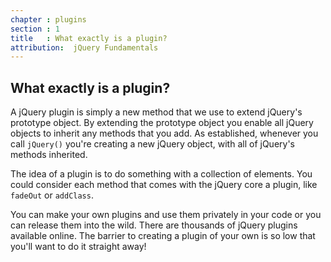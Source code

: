 ```yaml
---
chapter : plugins
section : 1
title   : What exactly is a plugin?
attribution:  jQuery Fundamentals
---
```

## What exactly is a plugin?

A jQuery plugin is simply a new method that we use to extend jQuery's prototype object. 
By extending the prototype object you enable all jQuery objects to inherit any methods that you add. 
As established, whenever you call `jQuery()` you're creating a new jQuery object, with all of jQuery's methods inherited.

The idea of a plugin is to do something with a collection of elements. 
You could consider each method that comes with the jQuery core a plugin, like `fadeOut` or `addClass`.

You can make your own plugins and use them privately in your code or you can release them into the wild. 
There are thousands of jQuery plugins available online. 
The barrier to creating a plugin of your own is so low that you'll want to do it straight away!
